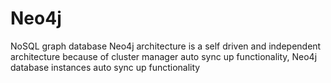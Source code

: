 # Neo4j
NoSQL graph database
Neo4j architecture is a self driven and independent architecture because of cluster manager auto sync up functionality, Neo4j database instances auto sync up functionality
